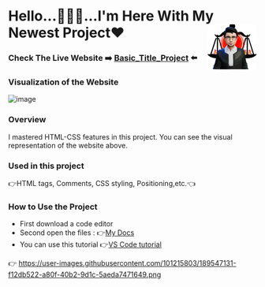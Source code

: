 # Hello...🙋🏻‍♂️...I'm Here With My Newest Project❤<img align="right" src="https://github.com/Muka6363/PROJELER_MK/blob/main/Images/avatar_2-removebg-preview.png"  width="100px">
### Check The Live Website :arrow_right: [Basic_Title_Project](https://muka6363.github.io/PROJELER_MK/6.Basic_Title/index.html) :arrow_left:
### Visualization of the Website
![image](https://user-images.githubusercontent.com/101215803/189547131-f12db522-a80f-40b2-9d1c-5aeda7471649.png)




### Overview
I mastered HTML-CSS features in this project. You can see the visual representation of the website above.
### Used in this project
:point_right:HTML tags, Comments, CSS styling, Positioning,etc.:point_left:
### How to Use the Project
+ First download a code editor
+ Second open the files : :point_right:[My Docs](https://muka6363.github.io/PROJELER_MK/6.Basic_Title/index.html)
+ You can use this tutorial :point_right:[VS Code tutorial](https://www.youtube.com/watch?v=fJEbVCrEMSE)

:point_right: https://user-images.githubusercontent.com/101215803/189547131-f12db522-a80f-40b2-9d1c-5aeda7471649.png
